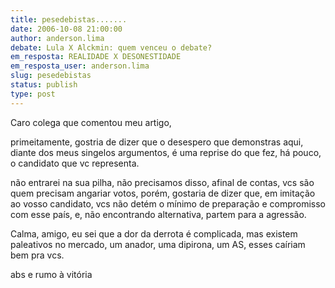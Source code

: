 ```yaml
---
title: pesedebistas.......
date: 2006-10-08 21:00:00
author: anderson.lima
debate: Lula X Alckmin: quem venceu o debate?
em_resposta: REALIDADE X DESONESTIDADE
em_resposta_user: anderson.lima
slug: pesedebistas
status: publish 
type: post
---
```


Caro colega que comentou meu artigo,


primeitamente, gostria de dizer que o desespero que demonstras aqui, diante dos meus singelos argumentos, é uma reprise do que fez, há pouco, o candidato que vc representa.


não entrarei na sua pilha, não precisamos disso, afinal de contas, vcs são quem precisam angariar votos, porém, gostaria de dizer que, em imitação ao vosso candidato, vcs não detém o mínimo de preparação e compromisso com esse país, e, não encontrando alternativa, partem para a agressão.


Calma, amigo, eu sei que a dor da derrota é complicada, mas existem paleativos no mercado, um anador, uma dipirona, um AS, esses caíriam bem pra vcs.


abs e rumo à vitória


